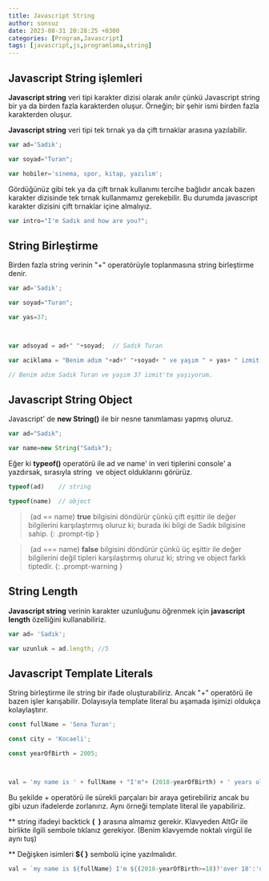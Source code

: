 ```yaml
---
title: Javascript String
author: sonsuz
date: 2023-08-31 20:28:25 +0300
categories: [Program,Javascript]
tags: [javascript,js,programlama,string]
---
```





## Javascript String işlemleri

**Javascript string** veri tipi karakter dizisi olarak anılır çünkü Javascript string bir ya da birden fazla karakterden oluşur. Örneğin; bir şehir ismi birden fazla karakterden oluşur. 

**Javascript string** veri tipi tek tırnak ya da çift tırnaklar arasına yazılabilir.

```js
var ad='Sadık';

var soyad="Turan";

var hobiler='sinema, spor, kitap, yazılım';
```

Gördüğünüz gibi tek ya da çift tırnak kullanımı tercihe bağlıdır ancak bazen karakter dizisinde tek tırnak kullanmamız gerekebilir. Bu durumda javascript karakter dizisini çift tırnaklar içine almalıyız.

```js
var intro="I'm Sadık and how are you?";
```

## String Birleştirme

Birden fazla string verinin "+" operatörüyle toplanmasına string birleştirme denir.

```js
var ad='Sadık';

var soyad="Turan";

var yas=37;



var adsoyad = ad+" "+soyad;  // Sadık Turan

var aciklama = "Benim adım "+ad+" "+soyad+ " ve yaşım " + yas+ " izmit'te yaşıyorum."; 

// Benim adım Sadık Turan ve yaşım 37 izmit'te yaşıyorum.


```

## Javascript String Object

Javascript' de **new String()** ile bir nesne tanımlaması yapmış oluruz.

```js
var ad="Sadık";

var name=new String("Sadık");
```

Eğer ki **typeof()** operatörü ile ad ve name' in veri tiplerini console' a yazdırsak, sırasıyla string  ve object olduklarını görürüz.

```js
typeof(ad)    // string

typeof(name)  // object 
```

> (ad == name) **true** bilgisini döndürür çünkü çift eşittir ile değer bilgilerini karşılaştırmış oluruz ki; burada iki bilgi de Sadık bilgisine sahip.
{: .prompt-tip }

> (ad === name) **false** bilgisini döndürür çünkü üç eşittir ile değer bilgilerini değil tipleri karşılaştırmış oluruz ki; string ve object farklı tiptedir.
{: .prompt-warning }

## String Length

**Javascript string** verinin karakter uzunluğunu öğrenmek için **javascript length** özelliğini kullanabiliriz.

```js
var ad= 'Sadık';

var uzunluk = ad.length; //5
```

## Javascript Template Literals

String birleştirme ile string bir ifade oluşturabiliriz. Ancak "+" operatörü ile bazen işler karışabilir. Dolayısıyla template literal bu aşamada işimizi oldukça kolaylaştırır. 

```js
const fullName = 'Sena Turan';

const city = 'Kocaeli';

const yearOfBirth = 2005;



val = 'my name is ' + fullName + "I'm"+ (2018-yearOfBirth) + ' years old ' + ' and I live in ' +city;
```

Bu şekilde + operatörü ile sürekli parçaları bir araya getirebiliriz ancak bu gibi uzun ifadelerde zorlanırız. Aynı örneği template literal ile yapabiliriz.

\*\* string ifadeyi backtick **(` `)** arasına almamız gerekir. Klavyeden AltGr ile birlikte ilgili sembole tıklanız gerekiyor. (Benim klavyemde noktalı virgül ile aynı tuş)

\*\* Değişken isimleri **${ }** sembolü içine yazılmalıdır.

```js
val = `my name is ${fullName} I'm ${(2018-yearOfBirth>=18)?'over 18':'under 18'} and I live in ${city}`;


```
